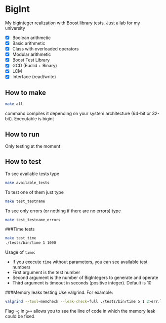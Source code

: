 BigInt
======

My biginteger realization with Boost library tests. Just a lab for my university
- [x] Boolean arithmetic
- [x] Basic arithmetic
- [x] Class with overloaded operators
- [x] Modular arithmetic
- [x] Boost Test Library
- [x] GCD (Euclid + Binary)
- [x] LCM
- [x] Interface (read/write)

How to make
-----------
```bash
make all
```
command compiles it depending on your system architecture (64-bit or 32-bit). Executable is bigint

How to run
----------
Only testing at the moment

How to test
-----------
To see available tests type
```bash
make available_tests
```
To test one of them just type
```bash
make test_testname
```
To see only errors (or nothing if there are no errors) type
```bash
make test_testname_errors
```

###Time tests
```bash
make test_time
./tests/bin/time 1 1000
```
Usage of ```time```:
- If you execute ```time``` without parameters, you can see available test numbers
- First argument is the test number 
- Second argument is the number of BigIntegers to generate and operate
- Third argument is timeout in seconds (positive integer). Default is 10

###Memory leaks testing
Use valgrind. For example:
```bash
valgrind --tool=memcheck --leak-check=full ./tests/bin/time 5 1 2>err.log
```
Flag ```-g``` in ```g++``` allows you to see the line of code in which the memory leak could be fixed.
